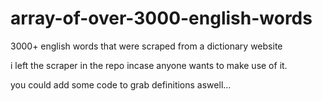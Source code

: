 # array-of-over-3000-english-words
3000+ english words that were scraped from a dictionary website

i left the scraper in the repo incase anyone wants to make use of it.

you could add some code to grab definitions aswell...
